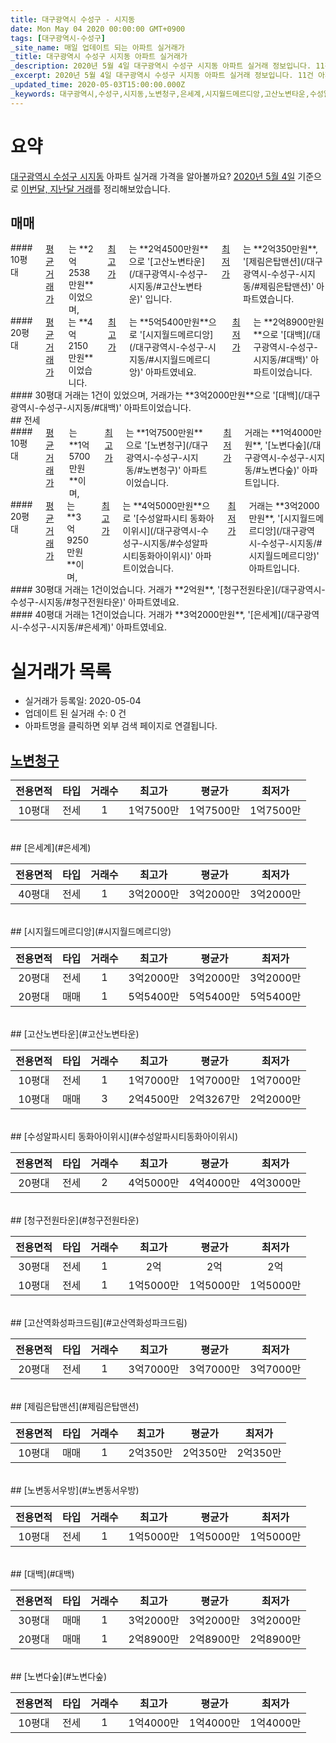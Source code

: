 ```yaml
---
title: 대구광역시 수성구 - 시지동
date: Mon May 04 2020 00:00:00 GMT+0900
tags: [대구광역시-수성구]
_site_name: 매일 업데이트 되는 아파트 실거래가
_title: 대구광역시 수성구 시지동 아파트 실거래가
_description: 2020년 5월 4일 대구광역시 수성구 시지동 아파트 실거래 정보입니다. 11건 아파트 정보가 있습니다.
_excerpt: 2020년 5월 4일 대구광역시 수성구 시지동 아파트 실거래 정보입니다. 11건 아파트 정보가 있습니다.
_updated_time: 2020-05-03T15:00:00.000Z
_keywords: 대구광역시,수성구,시지동,노변청구,은세계,시지월드메르디앙,고산노변타운,수성알파시티 동화아이위시,청구전원타운,고산역화성파크드림,제림은탑맨션,노변동서우방,대백,노변다숲
---
```





# 요약
<ins>대구광역시 수성구 시지동</ins> 아파트 실거래 가격을 알아볼까요? <ins>2020년 5월 4일</ins> 기준으로 <ins>이번달, 지난달 거래</ins>를 정리해보았습니다.

## 매매
<div class="container">
<div class="six columns" markdown="1">
#### 10평대
<ins>평균 거래가</ins>는 **2억2538만원**이었으며, <ins>최고가</ins>는 **2억4500만원**으로 '[고산노변타운](/대구광역시-수성구-시지동/#고산노변타운)' 입니다. <ins>최저가</ins>는 **2억350만원**, '[제림은탑맨션](/대구광역시-수성구-시지동/#제림은탑맨션)' 아파트였습니다.
</div>
<div class="six columns" markdown="1">
#### 20평대
<ins>평균 거래가</ins>는 **4억2150만원**이었습니다. <ins>최고가</ins>는 **5억5400만원**으로 '[시지월드메르디앙](/대구광역시-수성구-시지동/#시지월드메르디앙)' 아파트였네요. <ins>최저가</ins>는 **2억8900만원**으로 '[대백](/대구광역시-수성구-시지동/#대백)' 아파트이었습니다.
</div>
</div>
<div class="container">
<div class="twelve columns" markdown="1">
#### 30평대
거래는 1건이 있었으며, 거래가는 **3억2000만원**으로 '[대백](/대구광역시-수성구-시지동/#대백)' 아파트이었습니다.
</div>
</div>
## 전세
<div class="container">
<div class="six columns" markdown="1">
#### 10평대
<ins>평균 거래가</ins>는 **1억5700만원**이며, <ins>최고가</ins>는 **1억7500만원**으로 '[노변청구](/대구광역시-수성구-시지동/#노변청구)' 아파트이었습니다. <ins>최저가</ins> 거래는 **1억4000만원**, '[노변다숲](/대구광역시-수성구-시지동/#노변다숲)' 아파트입니다.
</div>
<div class="six columns" markdown="1">
#### 20평대
<ins>평균 거래가</ins>는 **3억9250만원**이며, <ins>최고가</ins>는 **4억5000만원**으로 '[수성알파시티 동화아이위시](/대구광역시-수성구-시지동/#수성알파시티동화아이위시)' 아파트이었습니다. <ins>최저가</ins> 거래는 **3억2000만원**, '[시지월드메르디앙](/대구광역시-수성구-시지동/#시지월드메르디앙)' 아파트입니다.
</div>
</div>
<div class="container">
<div class="six columns" markdown="1">
#### 30평대
거래는 1건이었습니다. 거래가 **2억원**, '[청구전원타운](/대구광역시-수성구-시지동/#청구전원타운)' 아파트였네요.
</div>
<div class="six columns" markdown="1">
#### 40평대
거래는 1건이었습니다. 거래가 **3억2000만원**, '[은세계](/대구광역시-수성구-시지동/#은세계)' 아파트였네요.
</div>
</div>



# 실거래가 목록
- 실거래가 등록일: 2020-05-04
- 업데이트 된 실거래 수: 0 건
- 아파트명을 클릭하면 외부 검색 페이지로 연결됩니다.

## [노변청구](#노변청구)

|전용면적|타입|거래수|최고가|평균가|최저가|
|:---:|:---:|:---:|:---:|:---:|:---:|
|10평대|<span class="deal-type-2">전세</span>|1|1억7500만|1억7500만|1억7500만|

<br/>
## [은세계](#은세계)

|전용면적|타입|거래수|최고가|평균가|최저가|
|:---:|:---:|:---:|:---:|:---:|:---:|
|40평대|<span class="deal-type-2">전세</span>|1|3억2000만|3억2000만|3억2000만|

<br/>
## [시지월드메르디앙](#시지월드메르디앙)

|전용면적|타입|거래수|최고가|평균가|최저가|
|:---:|:---:|:---:|:---:|:---:|:---:|
|20평대|<span class="deal-type-2">전세</span>|1|3억2000만|3억2000만|3억2000만|
|20평대|<span class="deal-type-1">매매</span>|1|5억5400만|5억5400만|5억5400만|

<br/>
## [고산노변타운](#고산노변타운)

|전용면적|타입|거래수|최고가|평균가|최저가|
|:---:|:---:|:---:|:---:|:---:|:---:|
|10평대|<span class="deal-type-2">전세</span>|1|1억7000만|1억7000만|1억7000만|
|10평대|<span class="deal-type-1">매매</span>|3|2억4500만|2억3267만|2억2000만|

<br/>
## [수성알파시티 동화아이위시](#수성알파시티동화아이위시)

|전용면적|타입|거래수|최고가|평균가|최저가|
|:---:|:---:|:---:|:---:|:---:|:---:|
|20평대|<span class="deal-type-2">전세</span>|2|4억5000만|4억4000만|4억3000만|

<br/>
## [청구전원타운](#청구전원타운)

|전용면적|타입|거래수|최고가|평균가|최저가|
|:---:|:---:|:---:|:---:|:---:|:---:|
|30평대|<span class="deal-type-2">전세</span>|1|2억|2억|2억|
|10평대|<span class="deal-type-2">전세</span>|1|1억5000만|1억5000만|1억5000만|

<br/>
## [고산역화성파크드림](#고산역화성파크드림)

|전용면적|타입|거래수|최고가|평균가|최저가|
|:---:|:---:|:---:|:---:|:---:|:---:|
|20평대|<span class="deal-type-2">전세</span>|1|3억7000만|3억7000만|3억7000만|

<br/>
## [제림은탑맨션](#제림은탑맨션)

|전용면적|타입|거래수|최고가|평균가|최저가|
|:---:|:---:|:---:|:---:|:---:|:---:|
|10평대|<span class="deal-type-1">매매</span>|1|2억350만|2억350만|2억350만|

<br/>
## [노변동서우방](#노변동서우방)

|전용면적|타입|거래수|최고가|평균가|최저가|
|:---:|:---:|:---:|:---:|:---:|:---:|
|10평대|<span class="deal-type-2">전세</span>|1|1억5000만|1억5000만|1억5000만|

<br/>
## [대백](#대백)

|전용면적|타입|거래수|최고가|평균가|최저가|
|:---:|:---:|:---:|:---:|:---:|:---:|
|30평대|<span class="deal-type-1">매매</span>|1|3억2000만|3억2000만|3억2000만|
|20평대|<span class="deal-type-1">매매</span>|1|2억8900만|2억8900만|2억8900만|

<br/>
## [노변다숲](#노변다숲)

|전용면적|타입|거래수|최고가|평균가|최저가|
|:---:|:---:|:---:|:---:|:---:|:---:|
|10평대|<span class="deal-type-2">전세</span>|1|1억4000만|1억4000만|1억4000만|

<br/>




